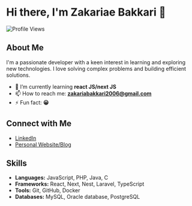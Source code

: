 # Hi there, I'm Zakariae Bakkari 👋

![Profile Views](https://komarev.com/ghpvc/?username=zakariae-bakkari&color=blue) 

## About Me

I'm a passionate developer with a keen interest in learning and exploring new technologies. I love solving complex problems and building efficient solutions. 

- 🌱 I’m currently learning **react JS/next JS**
- 📫 How to reach me: **zakariabakkari2006@gmail.com**
- ⚡ Fun fact: **😀**
  
## Connect with Me

- [LinkedIn](https://www.linkedin.com/in/zakariae-bakkari-86a618307/)
- [Personal Website/Blog](https://zakariaebakkari.vercel.app/)


## Skills

- **Languages:** JavaScript, PHP, Java, C
- **Frameworks:**  React, Next, Nest, Laravel, TypeScript
- **Tools:**  Git, GitHub, Docker
- **Databases:** MySQL, Oracle database, PostgreSQL
